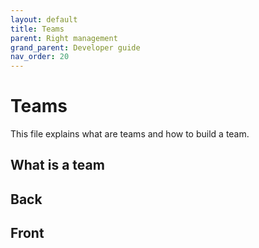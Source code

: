 ```yaml
---
layout: default
title: Teams
parent: Right management
grand_parent: Developer guide
nav_order: 20
---
```


# Teams
This file explains what are teams and how to build a team.

## What is a team


## Back


## Front
